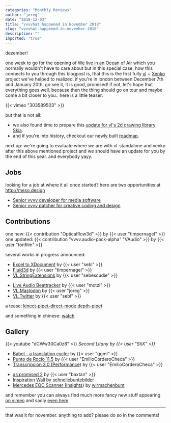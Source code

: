 ```yaml
---
categories: "Monthly Reviews"
author: "joreg"
date: "2018-12-03"
title: "vvvvhat happened in November 2018"
slug: "vvvvhat-happened-in-november-2018"
description: ""
imported: "true"
---
```



dezember!

one week to go for the opening of [We live in an Ocean of Air](http://oceanofair.com/) which you normally wouldn't have to care about but in this special case, how this connects to you through this blogpost is, that this is the first fully [vl](https://betadocs.vvvv.org/using-vvvv/vl.html) + [Xenko](/blog/2018/vl-xenko-3d-engine-update-1) project we've helped to realized. if you're in london between December 7th and January 20th, go see it, it is good, promised! if not, let's hope that everything goes well, because then the thing should go on tour and maybe come a bit closer to you.. here is a little teaser:

{{< vimeo "303589503" >}}

but that is not all:
* we also found time to prepare this [update for vl's 2d drawing library Skia](/blog/2018/vl-skia-update). 
* and if you're into history, checkout our newly built [roadmap](https://betadocs.vvvv.org/roadmap.html).

next up: we're going to evaluate where we are with vl-standalone and xenko after this above mentioned project and we should have an update for you by the end of this year. and everybody yayy.

## Jobs

looking for a job at where it all once started? here are two opportunities at <http://meso.design>
* [Senior vvvv developer for media software](https://meso.design/en/articles/wanted-senior-vvvv-developer-for-media-software)
* [Senior vvvv patcher for creative coding and design](https://meso.design/en/articles/wanted-senior-vvvv-patcher-for-creative-coding-and-design)

## Contributions

one new: {{< contribution "Opticalflow3d" >}} by {{< user "timpernagel" >}}
one updated: {{< contribution "vvvv.audio-pack-alpha" "VAudio" >}} by {{< user "tonfilm" >}}

several works in progress announced:
<!--{SPLIT()}-->
- [Excel to XDocument](https://discourse.vvvv.org/t/excel-to-xdocument/16904/) by {{< user "sebl" >}}
- [Fluid3d](https://discourse.vvvv.org/t/fluid3d/16895/) by {{< user "timpernagel" >}}
- [VL.StringExtensions](https://discourse.vvvv.org/t/vl-stringextensions/16954/) by {{< user "sebescudie" >}}
<!--~~~-->
- [Live Audio Beattracker](https://discourse.vvvv.org/t/live-audio-beat-tracking-with-btrack/16941/) by {{< user "motzi" >}}
- [VL.Mastodon](https://discourse.vvvv.org/t/vl-mastodon/16938) by {{< user "joreg" >}}
- [VL.Twitter](https://discourse.vvvv.org/t/vl-twitter/16930) by {{< user "sebl" >}}
<!--{SPLIT}-->

a tease:
[kinect-pipet-direct-mode](/blog/kinect-pipet-direct-mode) [depth-pipet](/blog/depth-pipet)

and something in chinese:
[watch](https://www.youtube.com/watch?v=-sNCYnDpmPE)

## Gallery

{{< youtube "dCWw30Ca0z8" >}}
*Second Litany by {{< user "StiX" >}}*

<!--{SPLIT()}-->
* [Babel - a translation cycler](/blog/babel-a-translation-cycler) by {{< user "ggml" >}}
* [Punto de Rocío 11.5](/blog/punto-de-rocío-11.5) by {{< user "EmilioCorderoCheca" >}}
* [Transcripción 3.0 (Performance](/blog/transcripción-3.0-(performance))) by {{< user "EmilioCorderoCheca" >}}
<!--~~~-->
* [as promised 2](/blog/as-promised-2) by {{< user "baxtan" >}}
* [Inspiration Wall](/blog/inspiration-wall) by [schnellebuntebilder](https://legacy.vvvv.org/businesses/schnellebuntebilder)
* [Mercedes EQC Scanner (Insights](/blog/mercedes-eqc-scanner-(insights))) by [wirmachenbunt](https://legacy.vvvv.org/businesses/wirmachenbunt)
<!--{SPLIT}-->

and remember you can always find much more fancy new stuff appearing [on vimeo](https://vimeo.com/tag:vvvv) and sadly [even here](https://www.instagram.com/explore/tags/vvvv/).

---

that was it for november. anything to add? please do so in the comments!
